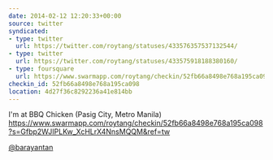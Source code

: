 ```yaml
---
date: 2014-02-12 12:20:33+00:00
source: twitter
syndicated:
- type: twitter
  url: https://twitter.com/roytang/statuses/433576357537132544/
- type: twitter
  url: https://twitter.com/roytang/statuses/433575918188380160/
- type: foursquare
  url: https://www.swarmapp.com/roytang/checkin/52fb66a8498e768a195ca098
checkin_id: 52fb66a8498e768a195ca098
location: 4d27f36c8292236a41e814bb
---
```


I'm at BBQ Chicken (Pasig City, Metro Manila) https://www.swarmapp.com/roytang/checkin/52fb66a8498e768a195ca098?s=Gfbp2WJIPLKw_XcHLrX4NnsMQQM&ref=tw

[@barayantan](https://twitter.com/barayantan/) 